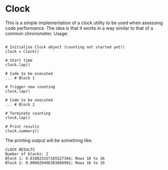 # Clock
This is a simple implementation of a clock utility to be used when assessing code performance. The idea is that it works in a way similar to that of a common chronometer.  Usage:
 
```from Clock import Clock

# Initialise Clock object (counting not started yet!)
clock = Clock()

# Start time
clock.lap()

# Code to be executed
... # Block 1

# Trigger new counting
clock.lap()

# Code to be executed
... # Block 2

# Terminate counting
clock.lap()

# Print results
clock.summary()

```

The printing output will be something like:

```
CLOCK RESULTS 
Number of blocks: 2
Block 1: 0.010825157165527344; Rows 10 to 16
Block 2: 0.000829496383666992; Rows 16 to 19

```